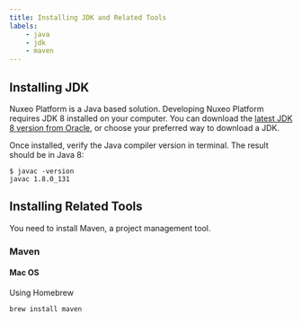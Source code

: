 ```yaml
---
title: Installing JDK and Related Tools
labels:
    - java
    - jdk
    - maven
---
```


## Installing JDK

Nuxeo Platform is a Java based solution. Developing Nuxeo Platform requires JDK 8 installed on your computer. You can
download the [latest JDK 8 version from Oracle](http://www.oracle.com/technetwork/java/javase/downloads/jdk8-downloads-2133151.html),
or choose your preferred way to download a JDK.

Once installed, verify the Java compiler version in terminal. The result should be in Java 8:

```
$ javac -version
javac 1.8.0_131
```

## Installing Related Tools

You need to install Maven, a project management tool.

### Maven

#### Mac OS

Using Homebrew

```
brew install maven
```
